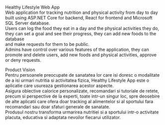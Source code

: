Healthy Lifestyle Web App  
Web application for tracking nutrition and physical activity from day to day built using ASP.NET Core for backend, React for frontend and Microsoft SQL Server database.  
Users can log the food they eat in a day and the physical activities they do, they can set a goal and see their progress, they can add new foods to the database  
and make requests for them to be public.  
Admins have control over various features of the application, they can promote and delete users, add new foods and physical activities, approve or deny requests. 

Product Vision  
Pentru persoanele preocupate de sanatatea lor care isi doresc o modalitate de a isi urmari nutritia si activitatea fizica, Healthy Lifestyle App este o aplicatie 
care usureaza gestionarea acestor aspecte.  
Asigura obiective calorice personalizate, recomandari si tutoriale de retete, precum si perspective de la experti, toate intr-un singur loc, spre deosebire 
de alte aplicatii care ofera doar tracking al alimentelor si al sportului fara recomandari sau doar sfaturi generale de sanatate.  
Produsul nostru transforma urmarirea nutritiei si a sportului intr-o activitate placuta, educativa si adaptata nevoilor fiecarui utilizator.  
